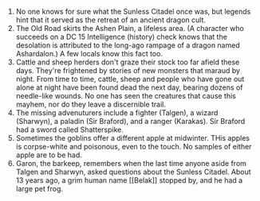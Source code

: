 1. No one knows for sure what the Sunless Citadel once was, but legends hint that it served as the retreat of an ancient dragon cult.
2. The Old Road skirts the Ashen Plain, a lifeless area. (A character who succeeds on a DC 15 Intelligence (history) check knows that the desolation is attributed to the long-ago rampage of a dragon named Ashardalon.) A few locals know this fact too.
3. Cattle and sheep herders don't graze their stock too far afield these days. They're frightened by stories of new monsters that maraud by night. From time to time, cattle, sheep and people who have gone out alone at night have been found dead the next day, bearing dozens of needle-like wounds. No one has seen the creatures that cause this mayhem, nor do they leave a discernible trail.
4. The missing advenuturers include a fighter (Talgen), a wizard (Sharwyn), a paladin (Sir Braford), and a ranger (Karakas). Sir Braford had a sword called Shatterspike.
5. Sometimes the goblins offer a different apple at midwinter. THis apples is corpse-white and poisonous, even to the touch. No samples of either apple are to be had.
6. Garon, the barkeep, remembers when the last time anyone aside from Talgen and Sharwyn, asked questions about the Sunless Citadel. About 13 years ago, a grim human name [[Belak]] stopped by, and he had a large pet frog.